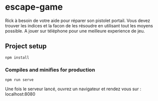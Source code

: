 # escape-game
Rick à besoin de votre aide pour réparer son pistolet portail.
Vous devez trouver les indices et la facon de les résoudre en utilisant tout les moyens possible.
A jouer sur téléphone pour une meilleure experience de jeu.

## Project setup
```
npm install
```

### Compiles and minifies for production
```
npm run serve
```
Une fois le serveur lancé, ouvrez un navigateur et rendez vous sur : localhost:8080
